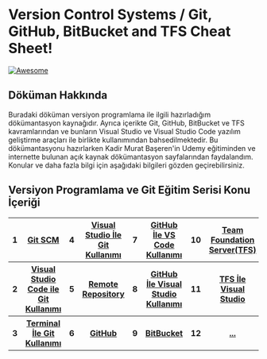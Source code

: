 # Version Control Systems / Git, GitHub, BitBucket and TFS Cheat Sheet!

[![Awesome](https://cdn.rawgit.com/sindresorhus/awesome/d7305f38d29fed78fa85652e3a63e154dd8e8829/media/badge.svg)](https://github.com/sindresorhus/awesome) <a name="awesome-frontend-resources"></a>

## Döküman Hakkında

<p>
Buradaki döküman versiyon programlama ile ilgili hazırladığım dökümantasyon kaynağıdır. Ayrıca içerikte Git, GitHub, BitBucket ve TFS kavramlarından ve bunların Visual Studio ve Visual Studio Code yazılım geliştirme araçları ile birlikte kullanımından bahsedilmektedir. Bu dökümantasyonu hazırlarken Kadir Murat Başeren'in Udemy eğitiminden ve internette bulunan açık kaynak dökümantasyon sayfalarından faydalandım. Konular ve daha fazla bilgi için aşağıdaki bilgileri gözden geçirebilirsiniz.
</p>

## Versiyon Programlama ve Git Eğitim Serisi Konu İçeriği

<table class="table table-striped">

  <tbody>
    <tr>
      <th scope="row">1</th>
      <th scope="row"><a href="https://github.com/berkeJr/git-github-bitbucket-tfs-notes/blob/master/documentations/1.git-scm.md" >Git SCM</a></th>
      <th scope="row">4</th>
      <th scope="row"><a href="https://github.com/berkeJr/git-github-bitbucket-tfs-notes/blob/master/documentations/4.git-with-vs.md" >Visual Studio İle Git Kullanımı</a></th>
	  <th scope="row">7</th>
	  <th scope="row"><a href="https://github.com/berkeJr/git-github-bitbucket-tfs-notes/blob/master/documentations/7.github-with-vs-code.md" >GitHub İle VS Code Kullanımı</a></th>
	  <th scope="row">10</th>
	  <th scope="row"><a href="https://github.com/berkeJr/git-github-bitbucket-tfs-notes/blob/master/documentations/10.tfs.md" >Team Foundation Server(TFS)</a></th>
    </tr>
    <tr>
      <th scope="row">2</th>
      <th scope="row"><a href="https://github.com/berkeJr/git-github-bitbucket-tfs-notes/blob/master/documentations/2.git-with-vs-code.md" >Visual Studio Code ile Git Kullanımı</a></th>
      <th scope="row">5</th>
      <th scope="row"><a href="https://github.com/berkeJr/git-github-bitbucket-tfs-notes/blob/master/documentations/5.remote-repository.md" >Remote Repository</a></th>
	  <th scope="row">8</th>
	  <th scope="row"><a href="https://github.com/berkeJr/git-github-bitbucket-tfs-notes/blob/master/documentations/8.github-with-vs.md" >GitHub İle Visual Studio Kullanımı</a></th>
	  <th scope="row">11</th>
	  <th scope="row"><a href="https://github.com/berkeJr/git-github-bitbucket-tfs-notes/blob/master/documentations/11.tfs-with-vs.md" >TFS İle Visual Studio</a></th>
    </tr>
    <tr>
      <th scope="row">3</th>
	  <th scope="row"><a href="https://github.com/berkeJr/git-github-bitbucket-tfs-notes/blob/master/documentations/3.git-wtih-terminal.md" >Terminal İle Git Kullanımı</a></th>
	  <th scope="row">6</th>
      <th scope="row"><a href="https://github.com/berkeJr/git-github-bitbucket-tfs-notes/blob/master/documentations/6.github.md" >GitHub</a></th>
	  <th scope="row">9</th>
	  <th scope="row"><a href="https://github.com/berkeJr/git-github-bitbucket-tfs-notes/blob/master/documentations/9.bitbucket.md" >BitBucket</a></th>
	  <th scope="row">12</th>
	  <th scope="row"><a href="" >...</a></th>
    </tr>
    </tbody>
</table>
